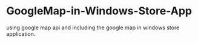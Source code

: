 # GoogleMap-in-Windows-Store-App
using google map api and including the google map in windows store application.

